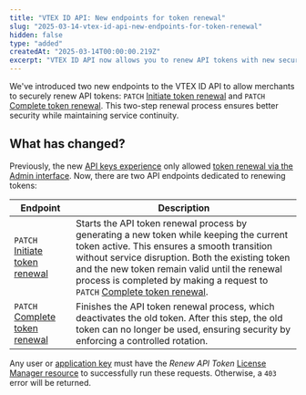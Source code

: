 ```yaml
---
title: "VTEX ID API: New endpoints for token renewal"
slug: "2025-03-14-vtex-id-api-new-endpoints-for-token-renewal"
hidden: false
type: "added"
createdAt: "2025-03-14T00:00:00.219Z"
excerpt: "VTEX ID API now allows you to renew API tokens with new secure endpoints."
---
```


We've introduced two new endpoints to the VTEX ID API to allow merchants to securely renew API tokens: `PATCH` [Initiate token renewal](https://developers.vtex.com/docs/api-reference/vtex-id-api#patch-/api/vtexid/apikey/-apiKey-/apitoken/renew) and `PATCH` [Complete token renewal](https://developers.vtex.com/docs/api-reference/vtex-id-api#patch-/api/vtexid/apikey/-apiKey-/apitoken/finish-renewal). This two-step renewal process ensures better security while maintaining service continuity.

## What has changed?

Previously, the new [API keys experience](https://help.vtex.com/en/tutorial/api-keys--4bFEmcHXgpNksoePchZyy6) only allowed [token renewal via the Admin interface](https://help.vtex.com/en/tutorial/renewing-api-tokens--7r4AzptYjXErGHadg9LnJ3). Now, there are two API endpoints dedicated to renewing tokens:

| Endpoint | Description |
| - | - |
| `PATCH` [Initiate token renewal](https://developers.vtex.com/docs/api-reference/vtex-id-api#patch-/api/vtexid/apikey/-apiKey-/apitoken/renew) | Starts the API token renewal process by generating a new token while keeping the current token active. This ensures a smooth transition without service disruption. Both the existing token and the new token remain valid until the renewal process is completed by making a request to `PATCH` [Complete token renewal](https://developers.vtex.com/docs/api-reference/vtex-id-api#patch-/api/vtexid/apikey/-apiKey-/apitoken/finish-renewal). |
| `PATCH` [Complete token renewal](https://developers.vtex.com/docs/api-reference/vtex-id-api#patch-/api/vtexid/apikey/-apiKey-/apitoken/finish-renewal) | Finishes the API token renewal process, which deactivates the old token. After this step, the old token can no longer be used, ensuring security by enforcing a controlled rotation. |

Any user or [application key](https://developers.vtex.com/docs/guides/authentication-overview#application-keys) must have the *Renew API Token* [License Manager resource](https://help.vtex.com/en/tutorial/license-manager-resources--3q6ztrC8YynQf6rdc6euk3) to successfully run these requests. Otherwise, a `403` error will be returned.
